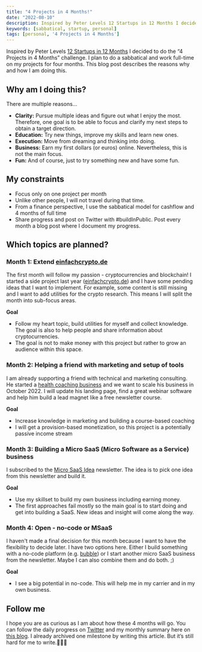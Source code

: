 ```yaml
---
title: "4 Projects in 4 Months!"
date: "2022-08-10"
description: Inspired by Peter Levels 12 Startups in 12 Months I decided to do the "4 Projects in 4 Months” challenge.
keywords: [sabbatical, startup, personal]
tags: [personal, '4 Projects in 4 Months']
---
```


Inspired by Peter Levels [12 Startups in 12 Months](https://levels.io/12-startups-12-months/) I decided to do the “4 Projects in 4 Months” challenge. I plan to do a sabbatical and work full-time on my projects for four months. This blog post describes the reasons why and how I am doing this.

## Why am I doing this?

There are multiple reasons…

- **Clarity:** Pursue multiple ideas and figure out what I enjoy the most. Therefore, one goal is to be able to focus and clarify my next steps to obtain a target direction.
- **Education:** Try new things, improve my skills and learn new ones.
- **Execution:** Move from dreaming and thinking into doing.
- **Business:** Earn my first dollars (or euros) online. Nevertheless, this is not the main focus.
- **Fun:** And of course, just to try something new and have some fun.

## My constraints

- Focus only on one project per month
- Unlike other people, I will not travel during that time.
- From a finance perspective, I use the sabbatical model for cashflow and 4 months of full time
- Share progress and post on Twitter with #buildInPublic. Post every month a blog post where I document my progress.

## Which topics are planned?

### Month 1: Extend [einfachcrypto.de](https://einfachcrypto.de/)

The first month will follow my passion - cryptocurrencies and blockchain! I started a side project last year ([einfachcrypto.de](https://einfachcrypto.de/)) and I have some pending ideas that I want to implement. For example, some content is still missing and I want to add utilities for the crypto research. This means I will split the month into sub-focus areas.

**Goal**

- Follow my heart topic, build utilities for myself and collect knowledge. The goal is also to help people and share information about cryptocurrencies.
- The goal is not to make money with this project but rather to grow an audience within this space.

### Month 2: Helping a friend with marketing and setup of tools

I am already supporting a friend with technical and marketing consulting. He started a [health coaching business](https://alexander-wunsch.de/) and we want to scale his business in October 2022. I will update his landing page, find a great webinar software and help him build a lead magnet like a free newsletter course.

**Goal**

- Increase knowledge in marketing and building a course-based coaching
- I will get a provision-based monetization, so this project is a potentially passive income stream

### Month 3: Building a Micro SaaS (Micro Software as a Service) business

I subscribed to the [Micro SaaS Idea](https://microsaasidea.substack.com/) newsletter. The idea is to pick one idea from this newsletter and build it. 

**Goal**

- Use my skillset to build my own business including earning money.
- The first approaches fail mostly so the main goal is to start doing and get into building a SaaS. New ideas and insight will come along the way.

### Month 4: Open - no-code or MSaaS

I haven't made a final decision for this month because I want to have the flexibility to decide later. I have two options here. Either I build something with a no-code platform (e.g. [bubble](https://bubble.io/)) or I start another micro SaaS business from the newsletter. Maybe I can also combine them and do both. ;) 

**Goal**
- I see a big potential in no-code. This will help me in my carrier and in my own business.


## Follow me
I hope you are as curious as I am about how these 4 months will go. You can follow the daily progress on [Twitter](https://twitter.com/m91michel) and my monthly summary here on [this blog](/blog/). I already archived one milestone by writing this article. But it’s still hard for me to write.🤷🏻‍♂️